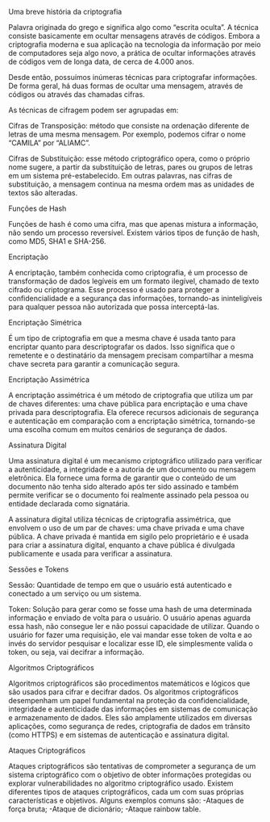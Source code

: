 
Uma breve história da criptografia

Palavra originada do grego e significa algo como “escrita oculta”. 
A técnica consiste basicamente em ocultar mensagens através de códigos.
Embora a criptografia moderna e sua aplicação na tecnologia da informação 
por meio de computadores seja algo novo, a prática de ocultar informações 
através de códigos vem de longa data, de cerca de 4.000 anos.

Desde então, possuímos inúmeras técnicas para criptografar informações. 
De forma geral, há duas formas de ocultar uma mensagem, através de códigos 
ou através das chamadas cifras.

As técnicas de cifragem podem ser agrupadas em:

Cifras de Transposição: método que consiste na ordenação diferente de letras 
de uma mesma mensagem. Por exemplo, podemos cifrar o nome “CAMILA” por “ALIAMC”.

Cifras de Substituição: esse método criptográfico opera, como o próprio nome sugere, 
a partir da substituição de letras, pares ou grupos de letras em um sistema pré-estabelecido. 
Em outras palavras, nas cifras de substituição, a mensagem continua na mesma ordem mas 
as unidades de textos são alteradas. 


Funções de Hash

Funções de hash é como uma cifra, mas que apenas mistura a informação, não sendo um 
processo reversível.
Existem vários tipos de função de hash, como MD5, SHA1 e SHA-256.


Encriptação

A encriptação, também conhecida como criptografia, é um processo de transformação de 
dados legíveis em um formato ilegível, chamado de texto cifrado ou criptograma. 
Esse processo é usado para proteger a confidencialidade e a segurança das informações, 
tornando-as ininteligíveis para qualquer pessoa não autorizada que possa interceptá-las.


Encriptação Simétrica

É um tipo de criptografia em que a mesma chave é usada tanto para encriptar quanto 
para descriptografar os dados. Isso significa que o remetente e o destinatário da 
mensagem precisam compartilhar a mesma chave secreta para garantir a comunicação 
segura.


Encriptação Assimétrica

A encriptação assimétrica é um método de criptografia que utiliza um par de chaves 
diferentes: uma chave pública para encriptação e uma chave privada para descriptografia. 
Ela oferece recursos adicionais de segurança e autenticação em comparação com a 
encriptação simétrica, tornando-se uma escolha comum em muitos cenários de 
segurança de dados.


Assinatura Digital

Uma assinatura digital é um mecanismo criptográfico utilizado para verificar a 
autenticidade, a integridade e a autoria de um documento ou mensagem eletrônica. 
Ela fornece uma forma de garantir que o conteúdo de um documento não tenha sido 
alterado após ter sido assinado e também permite verificar se o documento foi 
realmente assinado pela pessoa ou entidade declarada como signatária.

A assinatura digital utiliza técnicas de criptografia assimétrica, que envolvem 
o uso de um par de chaves: uma chave privada e uma chave pública. A chave privada 
é mantida em sigilo pelo proprietário e é usada para criar a assinatura digital, 
enquanto a chave pública é divulgada publicamente e usada para verificar 
a assinatura.


Sessões e Tokens

Sessão: Quantidade de tempo em que o usuário está autenticado e conectado a um 
serviço ou um sistema.

Token: Solução para gerar como se fosse uma hash de uma determinada informação 
e enviado de volta para o usuário. O usuário apenas aguarda essa hash, não consegue 
ler e não possui capacidade de utilizar. Quando o usuário for fazer uma requisição, 
ele vai mandar esse token de volta e ao invés do servidor pesquisar e localizar esse ID, 
ele simplesmente valida o token, ou seja, vai decifrar a informação.


Algoritmos Criptográficos

Algoritmos criptográficos são procedimentos matemáticos e lógicos que são usados 
para cifrar e decifrar dados. Os algoritmos criptográficos desempenham um papel 
fundamental na proteção da confidencialidade, integridade e autenticidade das 
informações em sistemas de comunicação e armazenamento de dados. 
Eles são amplamente utilizados em diversas aplicações, como segurança de redes, 
criptografia de dados em trânsito (como HTTPS) e em sistemas de autenticação 
e assinatura digital.


Ataques Criptográficos

Ataques criptográficos são tentativas de comprometer a segurança de um sistema 
criptográfico com o objetivo de obter informações protegidas ou explorar 
vulnerabilidades no algoritmo criptográfico usado.
Existem diferentes tipos de ataques criptográficos, cada um com suas próprias 
características e objetivos. Alguns exemplos comuns são:
-Ataques de força bruta;
-Ataque de dicionário;
-Ataque rainbow table.